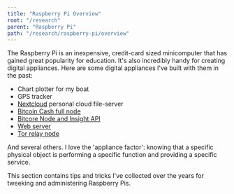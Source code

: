 ```yaml
---
title: "Raspberry Pi Overview"
root: "/research"
parent: "Raspberry Pi"
path: "/research/raspberry-pi/overview"
---
```


The Raspberry Pi is an inexpensive, credit-card sized minicomputer that has gained
great popularity for education. It's also incredibly handy for creating digital
appliances. Here are some digital appliances I've built with them in the past:

- Chart plotter for my boat
- GPS tracker
- [Nextcloud](https://nextcloud.com/) personal cloud file-server
- [Bitcoin Cash full node](https://github.com/christroutner/docker-abc-rpi)
- [Bitcore Node and Insight API](https://github.com/christroutner/docker-bitcore-node)
- [Web server](https://github.com/christroutner/koa-ipfs-blog-rpi)
- [Tor relay node](https://www.linux.com/blog/intro-to-linux/2018/6/turn-your-raspberry-pi-tor-relay-node)

And several others. I love the 'appliance factor': knowing that a specific physical
object is performing a specific function and providing a specific service.

This section contains tips and tricks I've collected over the years for tweeking
and administering Raspberry Pis.
